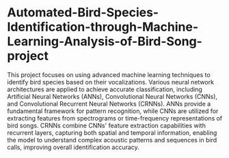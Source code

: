 # Automated-Bird-Species-Identification-through-Machine-Learning-Analysis-of-Bird-Song-project
This project focuses on using advanced machine learning techniques to identify bird species based on their vocalizations. Various neural network architectures are applied to achieve accurate classification, including Artificial Neural Networks (ANNs), Convolutional Neural Networks (CNNs), and Convolutional Recurrent Neural Networks (CRNNs). ANNs provide a fundamental framework for pattern recognition, while CNNs are utilized for extracting features from spectrograms or time-frequency representations of bird songs. CRNNs combine CNNs' feature extraction capabilities with recurrent layers, capturing both spatial and temporal information, enabling the model to understand complex acoustic patterns and sequences in bird calls, improving overall identification accuracy.

